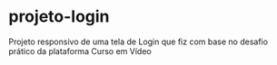 # projeto-login

Projeto responsivo de uma tela de Login que fiz com base no desafio prático da plataforma Curso em Vídeo
